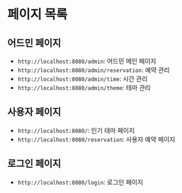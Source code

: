 # 페이지 목록

## 어드민 페이지

- `http://localhost:8080/admin`: 어드민 메인 페이지
- `http://localhost:8080/admin/reservation`: 예약 관리
- `http://localhost:8080/admin/time`: 시간 관리
- `http://localhost:8080/admin/theme`: 테마 관리

## 사용자 페이지

- `http://localhost:8080/`: 인기 테마 페이지
- `http://localhost:8080/reservation`: 사용자 예약 페이지

## 로그인 페이지

- `http://localhost:8080/login`: 로그인 페이지

